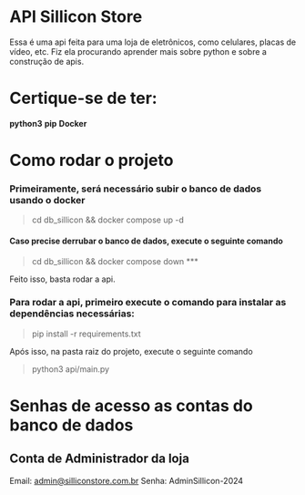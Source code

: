 # API Sillicon Store

Essa é uma api feita para uma loja de eletrônicos, como celulares, placas de vídeo, etc.
Fiz ela procurando aprender mais sobre python e sobre a construção de apis.


# Certique-se de ter:
**python3**
**pip**
**Docker**

# Como rodar o projeto

### Primeiramente, será necessário subir o banco de dados usando o docker

> cd db_sillicon && docker compose up -d

#### Caso precise derrubar o banco de dados, execute o seguinte comando

> cd db_sillicon && docker compose down ***

Feito isso, basta rodar a api.

### Para rodar a api, primeiro execute o comando para instalar as dependências necessárias:

> pip install -r requirements.txt

Após isso, na pasta raiz do projeto, execute o seguinte comando

> python3 api/main.py


# Senhas de acesso as contas do banco de dados

## Conta de Administrador da loja

Email: admin@silliconstore.com.br
Senha: AdminSillicon-2024
